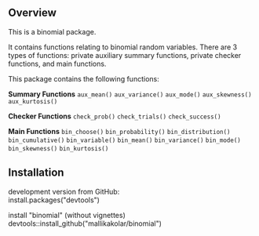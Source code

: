 ## Overview

This is a binomial package. 

It contains functions relating to binomial random variables.
There are 3 types of functions: private auxiliary summary functions, private checker functions, and main functions.

This package contains the following functions:  

**Summary Functions**
`aux_mean()`
`aux_variance()`
`aux_mode()`
`aux_skewness()`
`aux_kurtosis()`

**Checker Functions**
`check_prob()`
`check_trials()`
`check_success()`

**Main Functions**
`bin_choose()`
`bin_probability()`
`bin_distribution()`
`bin_cumulative()`
`bin_variable()`
`bin_mean()`
`bin_variance()`
`bin_mode()`
`bin_skewness()`
`bin_kurtosis()`
 
## Installation

development version from GitHub:  
install.packages("devtools") 

install "binomial" (without vignettes)  
devtools::install_github("mallikakolar/binomial")
